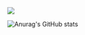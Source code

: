 <img src="https://capsule-render.vercel.app/api?type=waving&color=auto&height=200&section=header&text=Gyeong Don Github&fontSize=90" />


![Anurag's GitHub stats](https://github-readme-stats.vercel.app/api?username=doni3134&show_icons=true&theme=radical)
